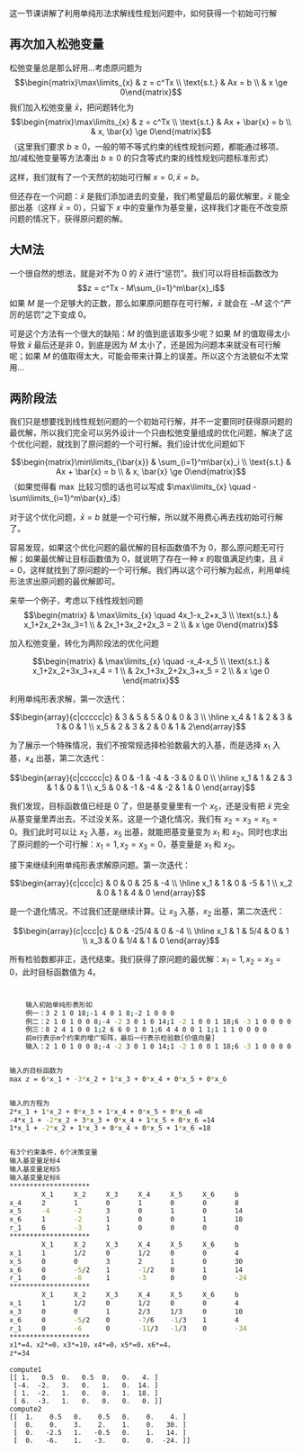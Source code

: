 这一节课讲解了利用单纯形法求解线性规划问题中，如何获得一个初始可行解

## 再次加入松弛变量

松弛变量总是那么好用...考虑原问题为 
$$\begin{matrix}\max\limits_{x} & z = c^Tx \\ \text{s.t.} & Ax = b \\ & x \ge 0\end{matrix}$$ 
我们加入松弛变量 $\bar{x}$，把问题转化为 
$$\begin{matrix}\max\limits_{x} & z = c^Tx \\ \text{s.t.} & Ax + \bar{x} = b \\ & x, \bar{x} \ge 0\end{matrix}$$ 
（这里我们要求 $b \ge 0$，一般的带不等式约束的线性规划问题，都能通过移项、加/减松弛变量等方法凑出 $b \ge 0$ 的只含等式约束的线性规划问题标准形式）

这样，我们就有了一个天然的初始可行解 $x = 0, \bar{x} = b$。

但还存在一个问题：$\bar{x}$ 是我们添加进去的变量，我们希望最后的最优解里，$\bar{x}$ 能全部出基（这样 $\bar{x} = 0$），只留下 $x$ 中的变量作为基变量，这样我们才能在不改变原问题的情况下，获得原问题的解。

## 大M法

一个很自然的想法，就是对不为 0 的 $\bar{x}$ 进行“惩罚”。我们可以将目标函数改为 
$$z = c^Tx - M\sum_{i=1}^m\bar{x}_i$$ 
如果 $M$ 是一个足够大的正数，那么如果原问题存在可行解，$\bar{x}$ 就会在 $-M$ 这个“严厉的惩罚”之下变成 0。

可是这个方法有一个很大的缺陷：$M$ 的值到底该取多少呢？如果 $M$ 的值取得太小导致 $\bar{x}$ 最后还是非 0，到底是因为 $M$ 太小了，还是因为问题本来就没有可行解呢；如果 $M$ 的值取得太大，可能会带来计算上的误差。所以这个方法貌似不太常用...

## 两阶段法

我们只是想要找到线性规划问题的一个初始可行解，并不一定要同时获得原问题的最优解，所以我们完全可以另外设计一个只由松弛变量组成的优化问题，解决了这个优化问题，就找到了原问题的一个可行解。我们设计优化问题如下

$$\begin{matrix}\min\limits_{\bar{x}} & \sum_{i=1}^m\bar{x}_i \\ \text{s.t.} & Ax + \bar{x} = b \\ & x, \bar{x} \ge 0\end{matrix}$$ 
（如果觉得看 $\max$ 比较习惯的话也可以写成 $\max\limits_{x} \quad -\sum\limits_{i=1}^m\bar{x}_i$）

对于这个优化问题，$\bar{x} = b$ 就是一个可行解，所以就不用费心再去找初始可行解了。

容易发现，如果这个优化问题的最优解的目标函数值不为 0，那么原问题无可行解；如果最优解让目标函数值为 0，就说明了存在一种 $x$ 的取值满足约束，且 $\bar{x} = 0$，这样就找到了原问题的一个可行解。我们再以这个可行解为起点，利用单纯形法求出原问题的最优解即可。

来举一个例子，考虑以下线性规划问题 
$$\begin{matrix} & \max\limits_{x} \quad 4x_1-x_2+x_3 \\ \text{s.t.} & x_1+2x_2+3x_3=1 \\ & 2x_1+3x_2+2x_3 = 2 \\ & x \ge 0\end{matrix}$$ 

加入松弛变量，转化为两阶段法的优化问题 

$$\begin{matrix} & \max\limits_{x} \quad -x_4-x_5 \\ \text{s.t.} & x_1+2x_2+3x_3+x_4 = 1 \\ & 2x_1+3x_2+2x_3+x_5 = 2 \\ & x \ge 0 \end{matrix}$$ 

利用单纯形表求解，第一次迭代：

$$\begin{array}{c|ccccc|c} & 3 & 5 & 5 & 0 & 0 & 3 \\ \hline x_4 & 1 & 2 & 3 & 1 & 0 & 1 \\ x_5 & 2 & 3 & 2 & 0 & 1 & 2\end{array}$$ 

为了展示一个特殊情况，我们不按常规选择检验数最大的入基，而是选择 $x_1$ 入基，$x_4$ 出基，第二次迭代：

$$\begin{array}{c|ccccc|c} & 0 & -1 & -4 & -3 & 0 & 0 \\ \hline x_1 & 1 & 2 & 3 & 1 & 0 & 1 \\ x_5 & 0 & -1 & -4 & -2 & 1 & 0 \end{array}$$ 

我们发现，目标函数值已经是 0 了，但是基变量里有一个 $x_5$，还是没有把 $\bar{x}$ 完全从基变量里弄出去。不过没关系，这是一个退化情况，我们有 $x_2 = x_3 = x_5 = 0$。我们此时可以让 $x_2$ 入基，$x_5$ 出基，就能把基变量变为 $x_1$ 和 $x_2$。同时也求出了原问题的一个可行解：$x_1 = 1, x_2 = x_3 = 0$，基变量是 $x_1$ 和 $x_2$。

接下来继续利用单纯形表求解原问题。第一次迭代：

$$\begin{array}{c|ccc|c} & 0 & 0 & 25 & -4 \\ \hline x_1 & 1 & 0 & -5 & 1 \\ x_2 & 0 & 1 & 4 & 0 \end{array}$$ 

是一个退化情况，不过我们还是继续计算。让 $x_3$ 入基，$x_2$ 出基，第二次迭代：

$$\begin{array}{c|ccc|c} & 0 & -25/4 & 0 & -4 \\ \hline x_1 & 1 & 5/4 & 0 & 1 \\ x_3 & 0 & 1/4 & 1 & 0 \end{array}$$ 

所有检验数都非正，迭代结束。我们获得了原问题的最优解：$x_1 = 1, x_2 = x_3 = 0$，此时目标函数值为 4。


```bash


    输入初始单纯形表形如
    例一：3 2 1 0 18;-1 4 0 1 8;-2 1 0 0 0
    例二：2 1 0 1 0 0 8;-4 -2 3 0 1 0 14;1 -2 1 0 0 1 18;6 -3 1 0 0 0 0
    例三：8 2 4 1 0 0 1;2 6 6 0 1 0 1;6 4 4 0 0 1 1;1 1 1 0 0 0 0
    前m行表示m个约束的增广矩阵，最后一行表示检验数[价值向量]
    输入：2 1 0 1 0 0 8;-4 -2 3 0 1 0 14;1 -2 1 0 0 1 18;6 -3 1 0 0 0 0


输入的目标函数为
max z = 6*x_1 + -3*x_2 + 1*x_3 + 0*x_4 + 0*x_5 + 0*x_6


输入的方程为
2*x_1 + 1*x_2 + 0*x_3 + 1*x_4 + 0*x_5 + 0*x_6 =8
-4*x_1 + -2*x_2 + 3*x_3 + 0*x_4 + 1*x_5 + 0*x_6 =14
1*x_1 + -2*x_2 + 1*x_3 + 0*x_4 + 0*x_5 + 1*x_6 =18


有3个约束条件，6个决策变量
输入基变量足标4
输入基变量足标5
输入基变量足标6
********************
        X_1     X_2     X_3     X_4     X_5     X_6     b
x_4     2       1       0       1       0       0       8
x_5     -4      -2      3       0       1       0       14
x_6     1       -2      1       0       0       1       18
r_1     6       -3      1       0       0       0       0
********************
        X_1     X_2     X_3     X_4     X_5     X_6     b
x_1     1       1/2     0       1/2     0       0       4
x_5     0       0       3       2       1       0       30
x_6     0       -5/2    1       -1/2    0       1       14
r_1     0       -6      1       -3      0       0       -24
********************
        X_1     X_2     X_3     X_4     X_5     X_6     b
x_1     1       1/2     0       1/2     0       0       4
x_3     0       0       1       2/3     1/3     0       10
x_6     0       -5/2    0       -7/6    -1/3    1       4
r_1     0       -6      0       -11/3   -1/3    0       -34
********************
x1*=4，x2*=0，x3*=10，x4*=0，x5*=0，x6*=4，
z*=34

```


```
compute1
[[ 1.   0.5  0.   0.5  0.   0.   4. ]
 [-4.  -2.   3.   0.   1.   0.  14. ]
 [ 1.  -2.   1.   0.   0.   1.  18. ]
 [ 6.  -3.   1.   0.   0.   0.   0. ]]
compute2
[[  1.    0.5   0.    0.5   0.    0.    4. ]
 [  0.    0.    3.    2.    1.    0.   30. ]
 [  0.   -2.5   1.   -0.5   0.    1.   14. ]
 [  0.   -6.    1.   -3.    0.    0.  -24. ]]

```
